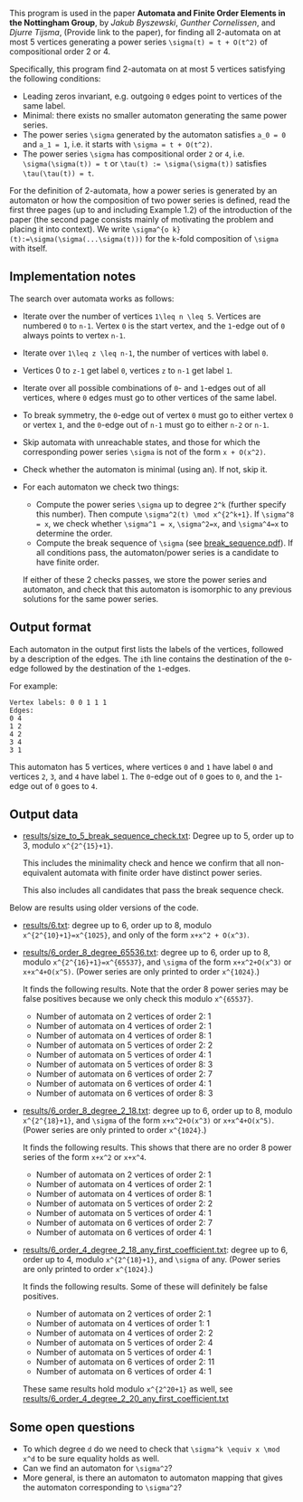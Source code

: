 This program is used in the paper **Automata and Finite Order Elements in the Nottingham Group**, by *Jakub Byszewski*, *Gunther Cornelissen*, and *Djurre Tijsma*, (Provide link to the paper), for finding all 2-automata on at most 5 vertices generating a power series `\sigma(t) = t + O(t^2)` of compositional order 2 or 4.

Specifically, this program find 2-automata on at most 5 vertices satisfying the following conditions:

- Leading zeros invariant, e.g. outgoing `0` edges point to vertices of the same label.
- Minimal: there exists no smaller automaton generating the same power series.
- The power series `\sigma` generated by the automaton satisfies `a_0 = 0` and `a_1 = 1`, i.e. it starts with `\sigma = t + O(t^2)`.
- The power series `\sigma` has compositional order `2` or `4`, i.e. `\sigma(\sigma(t)) = t` or `\tau(t) := \sigma(\sigma(t))` satisfies `\tau(\tau(t)) = t`.

For the definition of 2-automata, how a power series is generated by an automaton or how the composition of two power series is defined, read the first three pages (up to and including Example 1.2) of the introduction of the paper (the second page consists mainly of motivating the problem and placing it into context). We write `\sigma^{o k}(t):=\sigma(\sigma(...\sigma(t)))` for the `k`-fold composition of `\sigma` with itself.

## Implementation notes

The search over automata works as follows:

- Iterate over the number of vertices `1\leq n \leq 5`. Vertices are numbered `0` to `n-1`. Vertex `0` is the start vertex, and the `1`-edge out of `0` always points to vertex `n-1`.
- Iterate over `1\leq z \leq n-1`, the number of vertices with label `0`.
- Vertices 0 to `z-1` get label `0`, vertices `z` to `n-1` get label `1`.
- Iterate over all possible combinations of `0`- and `1`-edges out of all vertices, where `0` edges must go to other vertices of the same label.
- To break symmetry, the `0`-edge out of vertex `0` must go to either vertex `0` or vertex `1`, and the `0`-edge out of `n-1` must go to either `n-2` or `n-1`.
- Skip automata with unreachable states, and those for which the corresponding power series `\sigma` is not of the form `x + O(x^2)`.
- Check whether the automaton is minimal (using an). If not, skip it.
- For each automaton we check two things:
    - Compute the power series `\sigma` up to degree `2^k` (further specify this number). Then compute `\sigma^2(t) \mod x^{2^k+1}`. If `\sigma^8 = x`, we check whether `\sigma^1 = x`, `\sigma^2=x`, and `\sigma^4=x` to determine the order.
    - Compute the break sequence of `\sigma` (see [break_sequence.pdf](break_sequence.pdf)). If all conditions pass, the automaton/power series is a candidate to have finite order.

  If either of these 2 checks passes, we store the power series and automaton, and check that this automaton is isomorphic to any previous solutions for the same power series.

## Output format

Each automaton in the output first lists the labels of the vertices, followed by a description of the edges. The `i`th line contains the destination of the `0`-edge followed by the destination of the `1`-edges.

For example:
```
Vertex labels: 0 0 1 1 1
Edges:
0 4
1 2
4 2
3 4
3 1
```
This automaton has 5 vertices, where vertices `0` and `1` have label `0` and vertices `2`, `3`, and `4` have label `1`.
The `0`-edge out of `0` goes to `0`, and the `1`-edge out of `0` goes to `4`.

## Output data

* [results/size_to_5_break_sequence_check.txt](results/size_to_5_break_sequence_check.txt): Degree up to 5, order up to 3, modulo `x^{2^{15}+1}`.

  This includes the minimality check and hence we confirm that all non-equivalent automata with finite order have distinct power series.

  This also includes all candidates that pass the break sequence check.

Below are results using older versions of the code.

* [results/6.txt](results_6.txt): degree up to 6, order up to 8, modulo `x^{2^{10}+1}=x^{1025}`, and only of the form `x+x^2 + O(x^3)`.
* [results/6\_order\_8\_degree\_65536.txt](results/6_order_8_degree_65536.txt): degree up to 6, order up to 8, modulo `x^{2^{16}+1}=x^{65537}`, and `\sigma` of the form `x+x^2+O(x^3)` or `x+x^4+O(x^5)`. (Power series are only printed to order `x^{1024}`.)

  It finds the following results. Note that the order 8 power series may be false positives because we only check this modulo `x^{65537}`.
    * Number of automata on 2 vertices of order 2: 1
    * Number of automata on 4 vertices of order 2: 1
    * Number of automata on 4 vertices of order 8: 1
    * Number of automata on 5 vertices of order 2: 2
    * Number of automata on 5 vertices of order 4: 1
    * Number of automata on 5 vertices of order 8: 3
    * Number of automata on 6 vertices of order 2: 7
    * Number of automata on 6 vertices of order 4: 1
    * Number of automata on 6 vertices of order 8: 3

* [results/6\_order\_8\_degree\_2_18.txt](results/6_order_8_degree_2_18.txt): degree up to 6, order up to 8, modulo `x^{2^{18}+1}`, and `\sigma` of the form `x+x^2+O(x^3)` or `x+x^4+O(x^5)`. (Power series are only printed to order `x^{1024}`.)

  It finds the following results. This shows that there are no order 8 power series of the form `x+x^2` or `x+x^4`.
    * Number of automata on 2 vertices of order 2: 1
    * Number of automata on 4 vertices of order 2: 1
    * Number of automata on 4 vertices of order 8: 1
    * Number of automata on 5 vertices of order 2: 2
    * Number of automata on 5 vertices of order 4: 1
    * Number of automata on 6 vertices of order 2: 7
    * Number of automata on 6 vertices of order 4: 1

* [results/6_order_4_degree_2_18_any_first_coefficient.txt](results/6_order_4_degree_2_18_any_first_coefficient.txt): degree up to 6, order up to 4, modulo `x^{2^{18}+1}`, and `\sigma` of any. (Power series are only printed to order `x^{1024}`.)

  It finds the following results. Some of these will definitely be false positives.
    * Number of automata on 2 vertices of order 2: 1
    * Number of automata on 4 vertices of order 1: 1
    * Number of automata on 4 vertices of order 2: 2
    * Number of automata on 5 vertices of order 2: 4
    * Number of automata on 5 vertices of order 4: 1
    * Number of automata on 6 vertices of order 2: 11
    * Number of automata on 6 vertices of order 4: 1

  These same results hold modulo `x^{2^20+1}` as well, see [results/6_order_4_degree_2_20_any_first_coefficient.txt](results/6_order_4_degree_2_20_any_first_coefficient.txt)




## Some open questions

* To which degree `d` do we need to check that `\sigma^k \equiv x \mod x^d` to be sure equality holds as well.
* Can we find an automaton for `\sigma^2`?
* More general, is there an automaton to automaton mapping that gives the automaton corresponding to `\sigma^2`?

